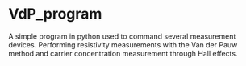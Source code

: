 # VdP_program

A simple program in python used to command several measurement devices. Performing resistivity measurements with the Van der Pauw method and carrier concentration measurement through Hall effects.
